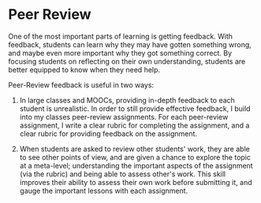 # Peer Review
One of the most important parts of learning is getting feedback. With feedback, students can learn why they may have gotten something wrong, and maybe even more important why they got something correct. By focusing students on reflecting on their own understanding, students are better equipped to know when they need help. 

Peer-Review feedback is useful in two ways:

1. In large classes and MOOCs, providing in-depth feedback to each student is unrealistic. In order to still provide effective feedback, I build into my classes peer-review assignments. For each peer-review assignment, I write a clear rubric for completing the assignment, and a clear rubric for providing feedback on the assignment. 

2. When students are asked to review other students' work, they are able to see other points of view, and are given a chance to explore the topic at a meta-level; understanding the important aspects of the assignment (via the rubric) and being able to assess other's work. This skill improves their ability to assess their own work before submitting it, and gauge the important lessons with each assignment.